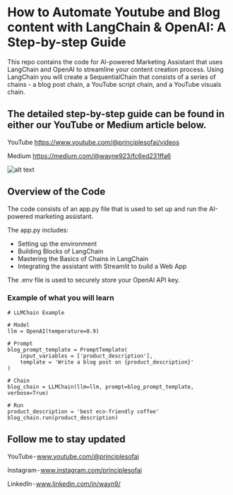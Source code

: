 # How to Automate Youtube and Blog content with LangChain & OpenAI: A Step-by-step Guide

This repo contains the code for AI-powered Marketing Assistant that uses LangChain and OpenAI to streamline your content creation process. Using LangChain you will create a SequentialChain that consists of a series of chains  - a blog post chain, a YouTube script chain, and a YouTube visuals chain.

## The detailed step-by-step guide can be found in either our YouTube or Medium article below.

YouTube
https://www.youtube.com/@principlesofai/videos

Medium
https://medium.com/@wayne923/fc6ed231ffa6

![alt text](https://github.com/wayne923/langchain-marketing-assistant/blob/main/marketing_assistant_image.png?raw=true)

## Overview of the Code

The code consists of an app.py file that is used to set up and run the AI-powered marketing assistant.

The app.py includes:
* Setting up the environment
* Building Blocks of LangChain
* Mastering the Basics of Chains in LangChain
* Integrating the assistant with Streamlit to build a Web App

The .env file is used to securely store your OpenAI API key.

### Example of what you will learn

```
# LLMChain Example

# Model
llm = OpenAI(temperature=0.9)

# Prompt
blog_prompt_template = PromptTemplate(
    input_variables = ['product_description'],
    template = 'Write a blog post on {product_description}'
)

# Chain
blog_chain = LLMChain(llm=llm, prompt=blog_prompt_template, verbose=True)

# Run
product_description = 'best eco-friendly coffee'
blog_chain.run(product_description)
```

## Follow me to stay updated

YouTube - www.youtube.com/@principlesofai

Instagram - www.instagram.com/principlesofai

LinkedIn - www.linkedin.com/in/wayn9/
